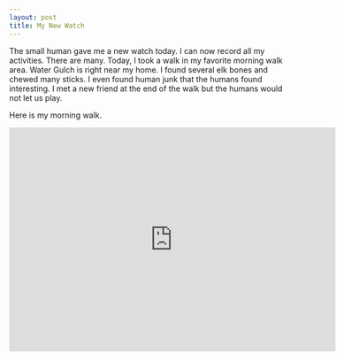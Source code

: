 ```yaml
---
layout: post
title: My New Watch
---
```


The small human gave me a new watch today. I can now record all my activities. There are many. Today, I took a walk in my favorite morning walk area. Water Gulch is right near my home. I found several elk bones and chewed many sticks. I even found human junk that the humans found interesting. I met a new friend at the end of the walk but the humans would not let us play. 

Here is my morning walk.

<iframe height='405' width='590' frameborder='0' allowtransparency='true' scrolling='no' src='https://www.strava.com/activities/3197957563/embed/fa0a73b697293f0eebf4ba22482acba67886f1bc'></iframe>
